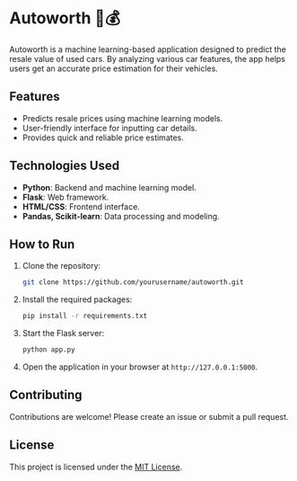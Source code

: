 # Autoworth 🚗💰
Autoworth is a machine learning-based application designed to predict the resale value of used cars. By analyzing various car features, the app helps users get an accurate price estimation for their vehicles.

## Features
- Predicts resale prices using machine learning models.
- User-friendly interface for inputting car details.
- Provides quick and reliable price estimates.

## Technologies Used
- **Python**: Backend and machine learning model.
- **Flask**: Web framework.
- **HTML/CSS**: Frontend interface.
- **Pandas, Scikit-learn**: Data processing and modeling.

## How to Run
1. Clone the repository:
   ```bash
   git clone https://github.com/yourusername/autoworth.git
   ```
2. Install the required packages:
   ```bash
   pip install -r requirements.txt
   ```
3. Start the Flask server:
   ```bash
   python app.py
   ```
4. Open the application in your browser at `http://127.0.0.1:5000`.

## Contributing
Contributions are welcome! Please create an issue or submit a pull request.

## License
This project is licensed under the [MIT License](LICENSE).
